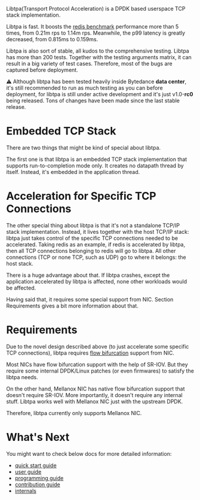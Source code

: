 Libtpa(Transport Protocol Acceleration) is a DPDK based userspace TCP
stack implementation.

Libtpa is fast. It boosts the [redis benchmark](doc/redis.rst) performance
more than 5 times, from 0.21m rps to 1.14m rps. Meanwhile, the p99 latency
is greatly decreased, from 0.815ms to 0.159ms.

Libtpa is also sort of stable, all kudos to the comprehensive testing.
Libtpa has more than 200 tests. Together with the testing arguments
matrix, it can result in a big variety of test cases. Therefore,
most of the bugs are captured before deployment.

:warning: Although libtpa has been tested heavily inside Bytedance **data center**,
it's still recommended to run as much testing as you can before deployment,
for libtpa is still under active development and it's just v1.0-**rc0**
being released. Tons of changes have been made since the last stable release.

# Embedded TCP Stack

There are two things that might be kind of special about libtpa.

The first one is that libtpa is an embedded TCP stack implementation that
supports run-to-completion mode only. It creates no datapath thread
by itself. Instead, it's embedded in the application thread.

# Acceleration for Specific TCP Connections

The other special thing about libtpa is that it's not a standalone
TCP/IP stack implementation. Instead, it lives together with the host
TCP/IP stack: libtpa just takes control of the specific TCP connections
needed to be accelerated. Taking redis as an example, if redis is
accelerated by libtpa, then all TCP connections belonging to redis will
go to libtpa.  All other connections (TCP or none TCP, such as UDP)
go to where it belongs: the host stack.

There is a huge advantage about that. If libtpa crashes, except the
application accelerated by libtpa is affected, none other workloads
would be affected.

Having said that, it requires some special support from NIC. Section
Requirements gives a bit more information about that.

# Requirements

Due to the novel design described above (to just accelerate some specific
TCP connections), libtpa requires [flow bifurcation](https://doc.dpdk.org/guides/howto/flow_bifurcation.html) support from NIC.

Most NICs have flow bifurcation support with the help of SR-IOV.
But they require some internal DPDK/Linux patches (or even firmwares)
to satisfy the libtpa needs.

On the other hand, Mellanox NIC has native flow bifurcation support
that doesn't require SR-IOV. More importantly, it doesn't require any
internal stuff. Libtpa works well with Mellanox NIC just with the
upstream DPDK.

Therefore, libtpa currently only supports Mellanox NIC.

# What's Next

You might want to check below docs for more detailed information:

-  [quick start guide](doc/quick_start.rst)
-  [user guide](doc/user_guide.rst)
-  [programming guide](doc/prog_guide.rst)
-  [contribution guide](CONTRIBUTING.md)
-  [internals](doc/internals.rst)
